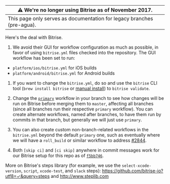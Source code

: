 **⚠️ We're no longer using Bitrise as of November 2017.** |
-|
This page only serves as documentation for legacy branches (pre-agua). |

Here's the deal with Bitrise. 

1. We avoid their GUI for workflow configuration as much as possible, in favor of using `bitrise.yml` files checked into the repository. The GUI workflow has been set to run:
  * `platform/ios/bitrise.yml` for iOS builds
  * `platform/android/bitrise.yml` for Android builds

1. If you want to change the `bitrise.yml`, do so and use the `bitrise` CLI tool (`brew install bitrise` or [manual install](https://github.com/bitrise-io/bitrise/releases)) to `bitrise validate`. 

1. Change the [`primary`](https://github.com/mapbox/mapbox-gl-native/blob/f59d4ba920bcd132a9e0841a993f1559d96fd480/bitrise.yml#L17) workflow in your branch to see how changes will be run on Bitrise before merging them to `master`, affecting all branches (since all branches run their respective `primary` workflow). You can create alternate workflows, named after branches, to have them run by commits in that branch, but generally we will just use `primary`. 

1. You can also create custom non-branch-related workflows in the `bitrise.yml` beyond the default `primary` one, such as eventually where we will have a `roll_build` or similar workflow to address [#2844](https://github.com/mapbox/mapbox-gl-native/issues/2844). 

1. Both `[skip ci]` and `[ci skip]` anywhere in commit messages work for our Bitrise setup for this repo as of [`f5bb746`](https://github.com/mapbox/mapbox-gl-native/commit/f5bb746f6a3e68268c23125ca7acdf549a9cacda). 

More on Bitrise's steps library (for example, we use the `select-xcode-version`, `script`, `xcode-test`, and `slack` steps): https://github.com/bitrise-io?utf8=✓&query=steps and http://www.steplib.com
